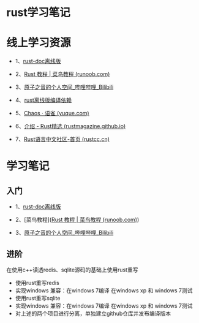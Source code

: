 # rust学习笔记

# 线上学习资源

+ 1、[rust-doc离线版](git@github.com:zjtomoon/rust-doc.git)



+ 2、[Rust 教程 | 菜鸟教程 (runoob.com)](https://www.runoob.com/rust/rust-tutorial.html)

  

+ 3、[原子之音的个人空间_哔哩哔哩_Bilibili](https://space.bilibili.com/437860379?from=search&seid=13127131681258617937)



+ 4、[rust离线版编译依赖](https://github.com/zjtomoon/.cargo.git)



+ 5、[Chaos · 语雀 (yuque.com)](https://www.yuque.com/chaosbot)



+ 6、[介绍 - Rust精选 (rustmagazine.github.io)](https://rustmagazine.github.io/rust_magazine_2021/)



+ 7、[Rust语言中文社区-首页 (rustcc.cn)](https://rustcc.cn/)



# 学习笔记



## 入门

+ 1、[rust-doc离线版](git@github.com:zjtomoon/rust-doc.git)



+ 2、[菜鸟教程]([Rust 教程 | 菜鸟教程 (runoob.com)](https://www.runoob.com/rust/rust-tutorial.html))

  

+ 3、[原子之音的个人空间_哔哩哔哩_Bilibili](https://space.bilibili.com/437860379?from=search&seid=13127131681258617937)

## 进阶

在使用c++读透redis、sqlite源码的基础上使用rust重写

+ 使用rust重写redis
+ 实现windows 兼容：在windows 7编译 在windows xp 和 windows 7测试
+ 使用rust重写sqlite
+ 实现windows 兼容：在windows 7编译 在windows xp 和 windows 7测试
+ 对上述的两个项目进行分离，单独建立github仓库并发布编译版本

